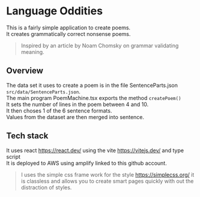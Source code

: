 # Language Oddities 
This is a fairly simple application to create poems.<br />
It creates grammatically correct nonsense poems.<br />
> Inspired by an article by Noam Chomsky on grammar validating meaning. 

## Overview 
The data set it uses to create a poem is in the file SentenceParts.json ```src/data/SentenceParts.json```.<br />
The main program PoemMachine.tsx exports the method ```createPoem()```<br />
It sets the number of lines in the poem between 4 and 10. <br />
It then choses 1 of the 6 sentence formats. <br />
Values from the dataset are then merged into sentence. <br /> 


## Tech stack
It uses react  https://react.dev/ using the vite https://vitejs.dev/ and type script <br />
It is deployed to AWS using amplify linked to this github account.<br />
> I uses the simple css frame work for the style https://simplecss.org/ it is classless and allows you to create smart pages quickly with out the distraction of styles.


